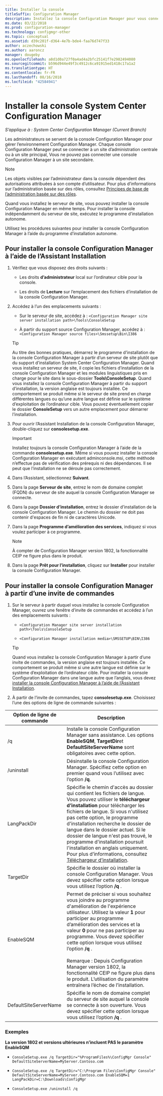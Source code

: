 ```yaml
---
title: Installer la console
titleSuffix: Configuration Manager
description: Installez la console Configuration Manager pour vous connecter à un site d’administration centrale ou à un site principal.
ms.date: 03/22/2018
ms.prod: configuration-manager
ms.technology: configmgr-other
ms.topic: conceptual
ms.assetid: d39c201f-d364-4e7b-bde4-faa76d747f33
author: aczechowski
ms.author: aaroncz
manager: dougeby
ms.openlocfilehash: a8d1d0a727f0a4ad4a2bfc25141f7e2982494080
ms.sourcegitcommit: b596d944e49f3c4912c6ca91915ed1418c17a1a2
ms.translationtype: HT
ms.contentlocale: fr-FR
ms.lasthandoff: 08/16/2018
ms.locfileid: "42584941"
---
```

# <a name="install-the-system-center-configuration-manager-console"></a>Installer la console System Center Configuration Manager

*S’applique à : System Center Configuration Manager (Current Branch)*

Les administrateurs se servent de la console Configuration Manager pour gérer l’environnement Configuration Manager. Chaque console Configuration Manager peut se connecter à un site d’administration centrale ou à un site principal, Vous ne pouvez pas connecter une console Configuration Manager à un site secondaire.

> [!NOTE]  
>  Les objets visibles par l’administrateur dans la console dépendent des autorisations attribuées à son compte d’utilisateur. Pour plus d’informations sur l’administration basée sur des rôles, consultez [Principes de base de l’administration basée sur des rôles](../../../../core/understand/fundamentals-of-role-based-administration.md).  

 Quand vous installez le serveur de site, vous pouvez installer la console Configuration Manager en même temps. Pour installer la console indépendamment du serveur de site, exécutez le programme d’installation autonome.  

 Utilisez les procédures suivantes pour installer la console Configuration Manager à l’aide du programme d’installation autonome.  

## <a name="to-install-the-configuration-manager-console-by-using-the-setup-wizard"></a>Pour installer la console Configuration Manager à l’aide de l’Assistant Installation  

1.  Vérifiez que vous disposez des droits suivants :  

    -  Les droits **d’administrateur** local sur l’ordinateur cible pour la console.  

    -   Les droits de **Lecture** sur l’emplacement des fichiers d’installation de la console Configuration Manager.  

2.  Accédez à l’un des emplacements suivants :  

    -   Sur le serveur de site, accédez à : `<Configuration Manager site server installation path>\Tools\ConsoleSetup`  

    -   À partir du support source Configuration Manager, accédez à : `<Configuration Manager source files>\Smssetup\Bin\I386`  

    > [!TIP]  
    >  Au titre des bonnes pratiques, démarrez le programme d’installation de la console Configuration Manager à partir d’un serveur de site plutôt que du support d’installation System Center Configuration Manager. Quand vous installez un serveur de site, il copie les fichiers d’installation de la console Configuration Manager et les modules linguistiques pris en charge pour le site dans le sous-dossier **Tools\ConsoleSetup**. Quand vous installez la console Configuration Manager à partir du support d’installation, la version anglaise est toujours installée. Ce comportement se produit même si le serveur de site prend en charge différentes langues ou qu’une autre langue est définie sur le système d’exploitation de l’ordinateur cible. Vous pouvez éventuellement copier le dossier **ConsoleSetup** vers un autre emplacement pour démarrer l’installation.

3.  Pour ouvrir l’Assistant Installation de la console Configuration Manager, double-cliquez sur **consolesetup.exe**.  

    > [!IMPORTANT]  
    >  Installez toujours la console Configuration Manager à l’aide de la commande **consolesetup.exe**. Même si vous pouvez installer la console Configuration Manager en exécutant adminconsole.msi, cette méthode n’effectue pas de vérification des prérequis ni des dépendances. Il se peut que l’installation ne se déroule pas correctement.  

4.  Dans l’Assistant, sélectionnez **Suivant**.  

5.  Dans la page **Serveur de site**, entrez le nom de domaine complet (FQDN) du serveur de site auquel la console Configuration Manager se connecte.  

6.  Dans la page **Dossier d’installation**, entrez le dossier d’installation de la console Configuration Manager. Le chemin du dossier ne doit pas contenir d'espaces de fin ni de caractères Unicode.  

7.  Dans la page **Programme d’amélioration des services**, indiquez si vous voulez participer à ce programme.  
    > [!Note]  
    > À compter de Configuration Manager version 1802, la fonctionnalité CEIP ne figure plus dans le produit.

8.  Dans la page **Prêt pour l’installation**, cliquez sur **Installer** pour installer la console Configuration Manager.  



## <a name="to-install-the-configuration-manager-console-from-a-command-prompt"></a>Pour installer la console Configuration Manager à partir d’une invite de commandes  

1.  Sur le serveur à partir duquel vous installez la console Configuration Manager, ouvrez une fenêtre d’invite de commandes et accédez à l’un des emplacements suivants :  

    -   `<Configuration Manager site server installation path>\Tools\ConsoleSetup`  

    -   `<Configuration Manager installation media>\SMSSETUP\BIN\I386`  

    > [!TIP]  
    >  Quand vous installez la console Configuration Manager à partir d’une invite de commandes, la version anglaise est toujours installée. Ce comportement se produit même si une autre langue est définie sur le système d’exploitation de l’ordinateur cible. Pour installer la console Configuration Manager dans une langue autre que l’anglais, vous devez [installer la console Configuration Manager à l’aide de l’Assistant Installation](#to-install-the-configuration-manager-console-by-using-the-setup-wizard).  

2.  À partir de l’invite de commandes, tapez **consolesetup.exe**. Choisissez l’une des options de ligne de commande suivantes :  

|  Option de ligne de commande     | Description     |
  |-------------|-------------|
  |/q|Installe la console Configuration Manager sans assistance. Les options **EnableSQM**, **TargetDir**et **DefaultSiteServerName** sont obligatoires avec cette option.|  
  |/uninstall|Désinstalle la console Configuration Manager. Spécifiez cette option en premier quand vous l’utilisez avec l’option **/q**.|  
  |LangPackDir|Spécifie le chemin d'accès au dossier qui contient les fichiers de langue. Vous pouvez utiliser le **téléchargeur d’installation** pour télécharger les fichiers de langue. Si vous n'utilisez pas cette option, le programme d'installation recherche le dossier de langue dans le dossier actuel. Si le dossier de langue n'est pas trouvé, le programme d'installation poursuit l'installation en anglais uniquement. Pour plus d’informations, consultez [Téléchargeur d’installation](setup-downloader.md).|  
  |TargetDir|Spécifie le dossier où installer la console Configuration Manager. Vous devez spécifier cette option lorsque vous utilisez l’option **/q** .|  
  |EnableSQM|Permet de préciser si vous souhaitez vous joindre au programme d'amélioration de l'expérience utilisateur. Utilisez la valeur **1** pour participer au programme d’amélioration des services et la valeur **0** pour ne pas participer au programme. Vous devez spécifier cette option lorsque vous utilisez l’option **/q** .</br></br>Remarque : Depuis Configuration Manager version 1802, la fonctionnalité CEIP ne figure plus dans le produit.  L’utilisation du paramètre entraînera l’échec de l’installation.|  
  |DefaultSiteServerName|Spécifie le nom de domaine complet du serveur de site auquel la console se connecte à son ouverture. Vous devez spécifier cette option lorsque vous utilisez l’option **/q** .|  


  ### <a name="examples"></a>Exemples
  **La version 1802 et versions ultérieures n’incluent PAS le paramètre EnableSQM**
  -  `ConsoleSetup.exe /q TargetDir="%ProgramFiles%\ConfigMgr Console" DefaultSiteServerName=MyServer.Contoso.com`

  -  `ConsoleSetup.exe /q TargetDir="C:\Program Files\ConfigMgr Console" DefaultSiteServerName=MyServer.Contoso.com EnableSQM=1  LangPackDir=C:\Downloads\ConfigMgr`  

  -  `ConsoleSetup.exe /uninstall /q`  
